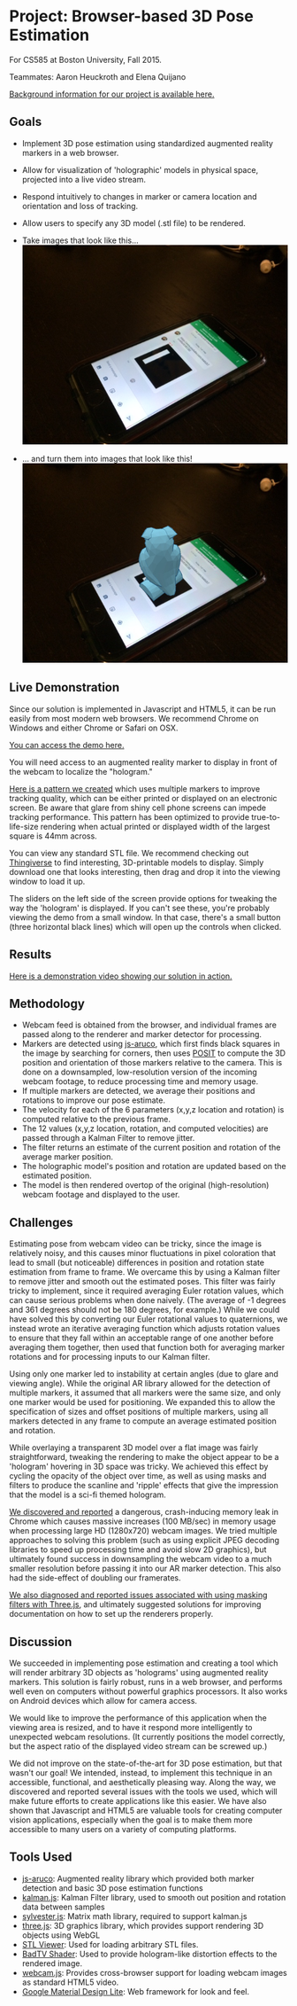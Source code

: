 # Project: Browser-based 3D Pose Estimation

For CS585 at Boston University, Fall 2015.

Teammates: Aaron Heuckroth and Elena Quijano

[Background information for our project is available here.](http://www.heuckroth.com/CS585_Project/proposal/)

## Goals

* Implement 3D pose estimation using standardized augmented reality markers in a web browser. 
* Allow for visualization of 'holographic' models in physical space, projected into a live video stream.
* Respond intuitively to changes in marker or camera location and orientation and loss of tracking.
* Allow users to specify any 3D model (.stl file) to be rendered.
* Take images that look like this... ![We wanted to turn images like this...](https://raw.githubusercontent.com/Nesciosquid/CS585_Project/master/sample_photos/IMG_4115.JPG)

* ... and turn them into images that look like this! ![... into images like this!](https://raw.githubusercontent.com/Nesciosquid/CS585_Project/master/sample_photos/composite_4115.JPG)

## Live Demonstration

Since our solution is implemented in Javascript and HTML5, it can be run easily from most modern web browsers. We recommend Chrome on Windows and either Chrome or Safari on OSX.

[You can access the demo here.](https://nesciosquidsecure.github.io/CS585_Project/demo/)

You will need access to an augmented reality marker to display in front of the webcam to localize the "hologram." 

[Here is a pattern we created](https://raw.githubusercontent.com/Nesciosquid/CS585_Project/master/demo/markers/MultiMarkerDuo.png) which uses multiple markers to improve tracking quality, which can be either printed or displayed on an electronic screen. Be aware that glare from shiny cell phone screens can impede tracking performance. This pattern has been optimized to provide true-to-life-size rendering when actual printed or displayed width of the largest square is 44mm across.

You can view any standard STL file. We recommend checking out [Thingiverse](https://www.thingiverse.com/) to find interesting, 3D-printable models to display. Simply download one that looks interesting, then drag and drop it into the viewing window to load it up.

The sliders on the left side of the screen provide options for tweaking the way the 'hologram' is displayed. If you can't see these, you're probably viewing the demo from a small window. In that case, there's a small button (three horizontal black lines) which will open up the controls when clicked.

## Results

[Here is a demonstration video showing our solution in action.](https://www.youtube.com/watch?v=CxM675WPhRY&feature=youtu.be)

## Methodology

* Webcam feed is obtained from the browser, and individual frames are passed along to the renderer and marker detector for processing.
* Markers are detected using [js-aruco](https://github.com/jcmellado/js-aruco), which first finds black squares in the image by searching for corners, then uses [POSIT](http://www.aforgenet.com/articles/posit/) to compute the 3D position and orientation of those markers relative to the camera. This is done on a downsampled, low-resolution version of the incoming webcam footage, to reduce processing time and memory usage.
* If multiple markers are detected, we average their positions and rotations to improve our pose estimate.
* The velocity for each of the 6 parameters (x,y,z location and rotation) is computed relative to the previous frame.
* The 12 values (x,y,z location, rotation, and computed velocities) are passed through a Kalman Filter to remove jitter.
* The filter returns an estimate of the current position and rotation of the average marker position.
* The holographic model's position and rotation are updated based on the estimated position.
* The model is then rendered overtop of the original (high-resolution) webcam footage and displayed to the user.

## Challenges

   Estimating pose from webcam video can be tricky, since the image is relatively noisy, and this causes minor fluctuations in pixel coloration that lead to small (but noticeable) differences in position and rotation state estimation from frame to frame. We overcame this by using a Kalman filter to remove jitter and smooth out the estimated poses. This filter was fairly tricky to implement, since it required averaging Euler rotation values, which can cause serious problems when done naively. (The average of -1 degrees and 361 degrees should not be 180 degrees, for example.) While we could have solved this by converting our Euler rotational values to quaternions, we instead wrote an iterative averaging function which adjusts rotation values to ensure that they fall within an acceptable range of one another before averaging them together, then used that function both for averaging marker rotations and for processing inputs to our Kalman filter.
   
   Using only one marker led to instability at certain angles (due to glare and viewing angle). While the original AR library allowed for the detection of multiple markers, it assumed that all markers were the same size, and only one marker would be used for positioning. We expanded this to allow the specification of sizes and offset positions of multiple markers, using all markers detected in any frame to compute an average estimated position and rotation.
   
   While overlaying a transparent 3D model over a flat image was fairly straightforward, tweaking the rendering to make the object appear to be a 'hologram' hovering in 3D space was tricky. We achieved this effect by cycling the opacity of the object over time, as well as using masks and filters to produce the scanline and 'ripple' effects that give the impression that the model is a sci-fi themed hologram.
   
   [We discovered and reported](https://github.com/jcmellado/js-aruco/issues/12) a dangerous, crash-inducing memory leak in Chrome which causes massive increases (100 MB/sec) in memory usage when processing large HD (1280x720) webcam images. We tried multiple approaches to solving this problem (such as using explicit JPEG decoding libraries to speed up processing time and avoid slow 2D graphics), but ultimately found success in downsampling the webcam video to a much smaller resolution before passing it into our AR marker detection. This also had the side-effect of doubling our framerates.
   
   [We also diagnosed and reported issues associated with using masking filters with Three.js](https://github.com/mrdoob/three.js/issues/3870#issuecomment-161846817), and ultimately suggested solutions for improving documentation on how to set up the renderers properly.
   
## Discussion

We succeeded in implementing pose estimation and creating a tool which will render arbitrary 3D objects as 'holograms' using augmented reality markers. This solution is fairly robust, runs in a web browser, and performs well even on computers without powerful graphics processors. It also works on Android devices which allow for camera access.

We would like to improve the performance of this application when the viewing area is resized, and to have it respond more intelligently to unexpected webcam resolutions. (It currently positions the model correctly, but the aspect ratio of the displayed video stream can be screwed up.)

We did not improve on the state-of-the-art for 3D pose estimation, but that wasn't our goal! We intended, instead, to implement this technique in an accessible, functional, and aesthetically pleasing way. Along the way, we discovered and reported several issues with the tools we used, which will make future efforts to create applications like this easier. We have also shown that Javascript and HTML5 are valuable tools for creating computer vision applications, especially when the goal is to make them more accessible to many users on a variety of computing platforms.

## Tools Used

* [js-aruco](https://github.com/jcmellado/js-aruco): Augmented reality library which provided both marker detection and basic 3D pose estimation functions
* [kalman.js](https://github.com/itamarwe/kalman): Kalman Filter library, used to smooth out position and rotation data between samples
* [sylvester.js](http://sylvester.jcoglan.com/): Matrix math library, required to support kalman.js 
* [three.js](https://github.com/mrdoob/three.js/): 3D graphics library, which provides support rendering 3D objects using WebGL
* [STL Viewer](https://gist.github.com/bellbind/477817982584ac8473ef/): Used for loading arbitrary STL files.
* [BadTV Shader](https://www.airtightinteractive.com/demos/js/badtvshader/): Used to provide hologram-like distortion effects to the rendered image.
* [webcam.js](https://github.com/jhuckaby/webcamjs): Provides cross-browser support for loading webcam images as standard HTML5 video.
* [Google Material Design Lite](http://www.getmdl.io/): Web framework for look and feel.
   

